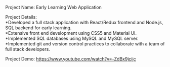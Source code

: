 Project Name:
Early Learning Web Application

Project Details:<br />
*Developed a full stack application with React/Redux frontend and Node.js, SQL backend for early learning. <br />
*Extensive front end development using CSS5 and Material UI. <br />
*Implemented SQL databases using MySQL and MySQL server. <br />
*Implemented git and version control practices to collaborate with a team of full stack developers.

Project Demo:
https://www.youtube.com/watch?v=-ZdBx9jcijc
